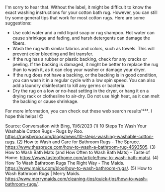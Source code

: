 I'm sorry to hear that. Without the label, it might be difficult to know the exact washing instructions for your cotton bath rug. However, you can still try some general tips that work for most cotton rugs. Here are some suggestions:

- Use cold water and a mild liquid soap or rug shampoo. Hot water can cause shrinkage and fading, and harsh detergents can damage the fibers.
- Wash the rug with similar fabrics and colors, such as towels. This will prevent color bleeding and lint transfer.
- If the rug has a rubber or plastic backing, check for any cracks or peeling. If the backing is damaged, it might be better to replace the rug than to wash it, as it can clog your washer or damage your dryer.
- If the rug does not have a backing, or the backing is in good condition, you can wash it in a regular cycle with a low spin speed. You can also add a laundry disinfectant to kill any germs or bacteria.
- Dry the rug on a low or no-heat setting in the dryer, or hang it on a drying rack or clothesline to air-dry. Do not use high heat, as it can melt the backing or cause shrinkage.

For more information, you can check out these web search results¹²³⁴. I hope this helps! 😊

Source: Conversation with Bing, 11/6/2023
(1) 10 Steps To Wash Your Washable Cotton Rugs - Rugs by Roo. https://rugsbyroo.com/blogs/news/10-steps-washing-washable-cotton-rugs.
(2) How to Wash and Care for Bathroom Rugs - The Spruce. https://www.thespruce.com/how-to-wash-a-bathroom-rug-4693505.
(3) How to Wash Bath Mats (and How Often to Wash Bath Mats) - Taste of Home. https://www.tasteofhome.com/article/how-to-wash-bath-mats/.
(4) How To Wash Bathroom Rugs The Right Way - The Maids. https://www.maids.com/blog/how-to-wash-bathroom-rugs/.
(5) How to Wash Bathroom Rugs | Merry Maids. https://www.merrymaids.com/cleaning-tips/quick-tips/how-to-wash-bathroom-rugs/.